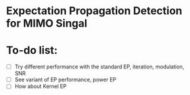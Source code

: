 # Expectation Propagation Detection for MIMO Singal

# To-do list:
- [ ] Try different performance with the standard EP, iteration, modulation, SNR
- [ ] See variant of EP performance, power EP
- [ ] How about Kernel EP
